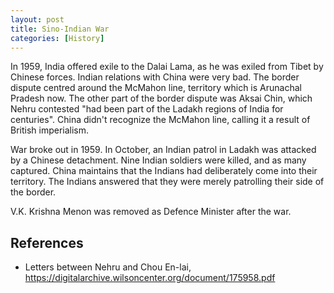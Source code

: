 ```yaml
---
layout: post
title: Sino-Indian War
categories: [History]
---
```


In 1959, India offered exile to the Dalai Lama, as he was exiled from Tibet by Chinese forces.
Indian relations with China were very bad. The border dispute centred around the McMahon line,
territory which is Arunachal Pradesh now. The other part of the border dispute was Aksai Chin,
which Nehru contested "had been part of the Ladakh regions of India for centuries". China didn't
recognize the McMahon line, calling it a result of British imperialism.

War broke out in 1959. In October, an Indian patrol in Ladakh was attacked by a Chinese detachment.
Nine Indian soldiers were killed, and as many captured. China maintains that the Indians had
deliberately come into their territory. The Indians answered that they were merely patrolling
their side of the border.

V.K. Krishna Menon was removed as Defence Minister after the war.

## References

* Letters between Nehru and Chou En-lai, https://digitalarchive.wilsoncenter.org/document/175958.pdf